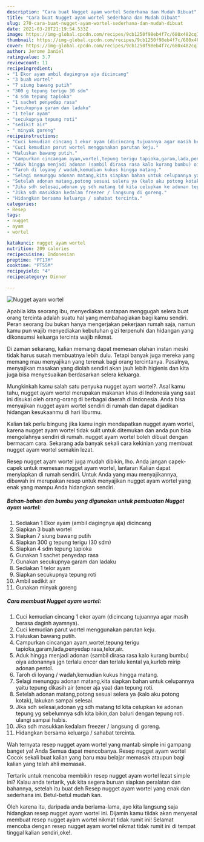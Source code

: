 ```yaml
---
description: "Cara buat Nugget ayam wortel Sederhana dan Mudah Dibuat"
title: "Cara buat Nugget ayam wortel Sederhana dan Mudah Dibuat"
slug: 270-cara-buat-nugget-ayam-wortel-sederhana-dan-mudah-dibuat
date: 2021-03-28T21:19:54.533Z
image: https://img-global.cpcdn.com/recipes/9cb1250f98eb4f7c/680x482cq70/nugget-ayam-wortel-foto-resep-utama.jpg
thumbnail: https://img-global.cpcdn.com/recipes/9cb1250f98eb4f7c/680x482cq70/nugget-ayam-wortel-foto-resep-utama.jpg
cover: https://img-global.cpcdn.com/recipes/9cb1250f98eb4f7c/680x482cq70/nugget-ayam-wortel-foto-resep-utama.jpg
author: Jerome Daniel
ratingvalue: 3.7
reviewcount: 11
recipeingredient:
- "1 Ekor ayam ambil dagingnya aja dicincang"
- "3 buah wortel"
- "7 siung bawang putih"
- "300 g tepung terigu 30 sdm"
- "4 sdm tepung tapioka"
- "1 sachet penyedap rasa"
- "secukupnya garam dan ladaku"
- "1 telor ayam"
- "secukupnya tepung roti"
- "sedikit air"
- " minyak goreng"
recipeinstructions:
- "Cuci kemudian cincang 1 ekor ayam (dicincang tujuannya agar masih berasa daginh ayamnya)."
- "Cuci kemudian parut wortel menggunakan parutan keju."
- "Haluskan bawang putih."
- "Campurkan cincangan ayam,wortel,tepung terigu tapioka,garam,lada,penyedap rasa,telor,air."
- "Aduk hingga menjadi adonan (sambil dirasa rasa kalo kurang bumbu) oiya adonannya jgn terlalu encer dan terlalu kental ya,kurleb mirip adonan pentol."
- "Taroh di loyang / wadah,kemudian kukus hingga matang."
- "Selagi menunggu adonan matang,kita siapkan bahan untuk celupannya yaitu tepung dikasih air (encer aja yaa) dan tepung roti."
- "Setelah adonan matang,potong sesuai selera ya (kalo aku potong kotak), lakukan sampai selesai."
- "Jika sdh selesai,adonan yg sdh matang td kita celupkan ke adonan tepung yg sebelumnya sdh kita bikin,dan baluri dengan tepung roti. ulangi sampai habis."
- "Jika sdh masukkan kedalam freezer / langsung di goreng."
- "Hidangkan bersama keluarga / sahabat tercinta."
categories:
- Resep
tags:
- nugget
- ayam
- wortel

katakunci: nugget ayam wortel 
nutrition: 209 calories
recipecuisine: Indonesian
preptime: "PT17M"
cooktime: "PT55M"
recipeyield: "4"
recipecategory: Dinner

---
```



![Nugget ayam wortel](https://img-global.cpcdn.com/recipes/9cb1250f98eb4f7c/680x482cq70/nugget-ayam-wortel-foto-resep-utama.jpg)

Apabila kita seorang ibu, menyediakan santapan menggugah selera buat orang tercinta adalah suatu hal yang membahagiakan bagi kamu sendiri. Peran seorang ibu bukan hanya mengerjakan pekerjaan rumah saja, namun kamu pun wajib menyediakan kebutuhan gizi terpenuhi dan hidangan yang dikonsumsi keluarga tercinta wajib nikmat.

Di zaman  sekarang, kalian memang dapat memesan olahan instan meski tidak harus susah membuatnya lebih dulu. Tetapi banyak juga mereka yang memang mau menyajikan yang terenak bagi orang tercintanya. Pasalnya, menyajikan masakan yang diolah sendiri akan jauh lebih higienis dan kita juga bisa menyesuaikan berdasarkan selera keluarga. 



Mungkinkah kamu salah satu penyuka nugget ayam wortel?. Asal kamu tahu, nugget ayam wortel merupakan makanan khas di Indonesia yang saat ini disukai oleh orang-orang di berbagai daerah di Indonesia. Anda bisa menyajikan nugget ayam wortel sendiri di rumah dan dapat dijadikan hidangan kesukaanmu di hari liburmu.

Kalian tak perlu bingung jika kamu ingin mendapatkan nugget ayam wortel, karena nugget ayam wortel tidak sulit untuk ditemukan dan anda pun bisa mengolahnya sendiri di rumah. nugget ayam wortel boleh dibuat dengan bermacam cara. Sekarang ada banyak sekali cara kekinian yang membuat nugget ayam wortel semakin lezat.

Resep nugget ayam wortel juga mudah dibikin, lho. Anda jangan capek-capek untuk memesan nugget ayam wortel, lantaran Kalian dapat menyiapkan di rumah sendiri. Untuk Anda yang mau menyajikannya, dibawah ini merupakan resep untuk menyajikan nugget ayam wortel yang enak yang mampu Anda hidangkan sendiri.

<!--inarticleads1-->

##### Bahan-bahan dan bumbu yang digunakan untuk pembuatan Nugget ayam wortel:

1. Sediakan 1 Ekor ayam (ambil dagingnya aja) dicincang
1. Siapkan 3 buah wortel
1. Siapkan 7 siung bawang putih
1. Siapkan 300 g tepung terigu (30 sdm)
1. Siapkan 4 sdm tepung tapioka
1. Gunakan 1 sachet penyedap rasa
1. Gunakan secukupnya garam dan ladaku
1. Sediakan 1 telor ayam
1. Siapkan secukupnya tepung roti
1. Ambil sedikit air
1. Gunakan  minyak goreng




<!--inarticleads2-->

##### Cara membuat Nugget ayam wortel:

1. Cuci kemudian cincang 1 ekor ayam (dicincang tujuannya agar masih berasa daginh ayamnya).
1. Cuci kemudian parut wortel menggunakan parutan keju.
1. Haluskan bawang putih.
1. Campurkan cincangan ayam,wortel,tepung terigu tapioka,garam,lada,penyedap rasa,telor,air.
1. Aduk hingga menjadi adonan (sambil dirasa rasa kalo kurang bumbu) oiya adonannya jgn terlalu encer dan terlalu kental ya,kurleb mirip adonan pentol.
1. Taroh di loyang / wadah,kemudian kukus hingga matang.
1. Selagi menunggu adonan matang,kita siapkan bahan untuk celupannya yaitu tepung dikasih air (encer aja yaa) dan tepung roti.
1. Setelah adonan matang,potong sesuai selera ya (kalo aku potong kotak), lakukan sampai selesai.
1. Jika sdh selesai,adonan yg sdh matang td kita celupkan ke adonan tepung yg sebelumnya sdh kita bikin,dan baluri dengan tepung roti. ulangi sampai habis.
1. Jika sdh masukkan kedalam freezer / langsung di goreng.
1. Hidangkan bersama keluarga / sahabat tercinta.




Wah ternyata resep nugget ayam wortel yang mantab simple ini gampang banget ya! Anda Semua dapat mencobanya. Resep nugget ayam wortel Cocok sekali buat kalian yang baru mau belajar memasak ataupun bagi kalian yang telah ahli memasak.

Tertarik untuk mencoba membikin resep nugget ayam wortel lezat simple ini? Kalau anda tertarik, yuk kita segera buruan siapkan peralatan dan bahannya, setelah itu buat deh Resep nugget ayam wortel yang enak dan sederhana ini. Betul-betul mudah kan. 

Oleh karena itu, daripada anda berlama-lama, ayo kita langsung saja hidangkan resep nugget ayam wortel ini. Dijamin kamu tiidak akan menyesal membuat resep nugget ayam wortel nikmat tidak rumit ini! Selamat mencoba dengan resep nugget ayam wortel nikmat tidak rumit ini di tempat tinggal kalian sendiri,oke!.

